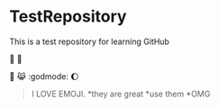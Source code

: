 TestRepository
==============

This is a test repository for learning GitHub

:pizza: :cake: 

:sparkling_heart: :joy_cat: :godmode: :moon:

>I LOVE EMOJI.
  *they are great
  *use them
  *OMG
